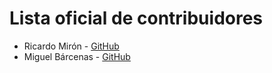 # Lista oficial de contribuidores

- Ricardo Mirón - [GitHub](http://github.com/ricardomiron)
- Miguel Bárcenas - [GitHub](https://github.com/mbarcenas-mne)
